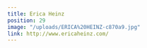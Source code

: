 ```yaml
---
title: Erica Heinz
position: 29
image: "/uploads/ERICA%20HEINZ-c870a9.jpg"
link: http://www.ericaheinz.com/
---
```


